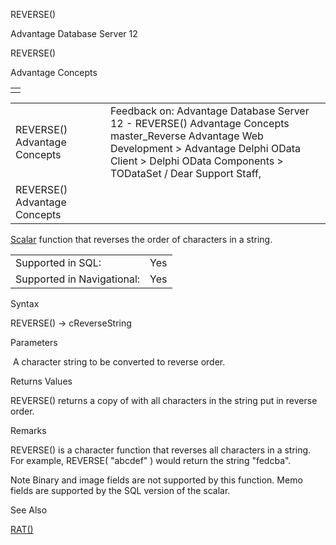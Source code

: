 REVERSE()




Advantage Database Server 12  

REVERSE()

Advantage Concepts

|  |
| --- |
|  |

|  |  |  |  |  |
| --- | --- | --- | --- | --- |
| REVERSE()  Advantage Concepts |  |  | Feedback on: Advantage Database Server 12 - REVERSE() Advantage Concepts master\_Reverse Advantage Web Development > Advantage Delphi OData Client > Delphi OData Components > TODataSet / Dear Support Staff, |  |
| REVERSE()  Advantage Concepts |  |  |  |  |

[Scalar](master_supported_scalar_functions.htm) function that reverses the order of characters in a string.

|  |  |
| --- | --- |
| Supported in SQL: | Yes |
| Supported in Navigational: | Yes |

Syntax

REVERSE(<cString>) -> cReverseString

Parameters

<cString>  A character string to be converted to reverse order.

Returns Values

REVERSE() returns a copy of <cString> with all characters in the string put in reverse order.

Remarks

REVERSE() is a character function that reverses all characters in a string. For example, REVERSE( "abcdef" ) would return the string "fedcba".

Note Binary and image fields are not supported by this function. Memo fields are supported by the SQL version of the scalar.

See Also

[RAT()](master_rat.htm)